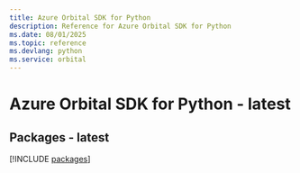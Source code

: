 ```yaml
---
title: Azure Orbital SDK for Python
description: Reference for Azure Orbital SDK for Python
ms.date: 08/01/2025
ms.topic: reference
ms.devlang: python
ms.service: orbital
---
```

# Azure Orbital SDK for Python - latest
## Packages - latest
[!INCLUDE [packages](orbital-index.md)]